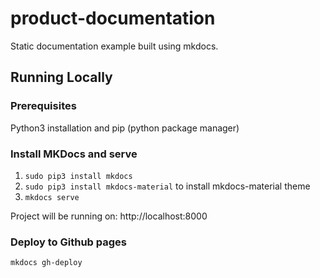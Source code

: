 # product-documentation

Static documentation example built using mkdocs.

## Running Locally

### Prerequisites
Python3 installation and pip (python package manager)

### Install MKDocs and serve
1. ```sudo pip3 install mkdocs```
2. ```sudo pip3 install mkdocs-material``` to install mkdocs-material theme
3. ```mkdocs serve```

Project will be running on: http://localhost:8000

### Deploy to Github pages
```mkdocs gh-deploy```

